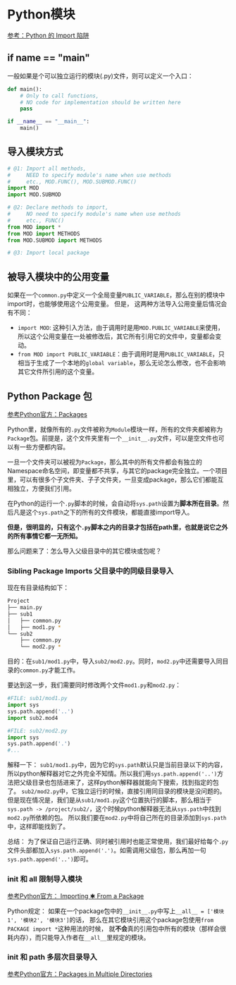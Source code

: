 # Python模块

[参考：Python 的 Import 陷阱](https://medium.com/pyladies-taiwan/python-%E7%9A%84-import-%E9%99%B7%E9%98%B1-3538e74f57e3)

## if __name__ == "__main__"
一般如果是个可以独立运行的模块(.py)文件，则可以定义一个入口：
```py
def main():
    # Only to call functions, 
    # NO code for implementation should be written here
    pass

if __name__ == "__main__":
    main()
```

## 导入模块方式

```py
# @1: Import all methods, 
#     NEED to specify module's name when use methods
#     etc., MOD.FUNC(), MOD.SUBMOD.FUNC()
import MOD
import MOD.SUBMOD

# @2: Declare methods to import, 
#     NO need to specify module's name when use methods
#     etc., FUNC()
from MOD import *
from MOD import METHODS
from MOD.SUBMOD import METHODS

# @3: Import local package
```

## 被导入模块中的公用变量

如果在一个`common.py`中定义一个全局变量`PUBLIC_VARIABLE`，那么在别的模块中import时，也能够使用这个公用变量。
但是，
这两种方法导入公用变量后情况会有不同：
- `import MOD`: 这种引入方法，由于调用时是用`MOD.PUBLIC_VARIABLE`来使用，所以这个公用变量在一处被修改后，其它所有引用它的文件中，变量都会变动。
- `from MOD import PUBLIC_VARIABLE`：由于调用时是用`PUBLIC_VARIABLE`，只相当于生成了一个本地的`global variable`，那么无论怎么修改，也不会影响其它文件所引用的这个变量。


## Python Package 包

[参考Python官方：Packages](https://docs.python.org/3/tutorial/modules.html#packages)

Python里，就像所有的`.py`文件被称为`Module`模块一样，所有的文件夹都被称为`Package`包。前提是，这个文件夹里有一个`__init__.py`文件，可以是空文件也可以有一些方便都内容。

一旦一个文件夹可以被视为`Package`，那么其中的所有文件都会有独立的Namespace命名空间，即变量都不共享，与其它的package完全独立。一个项目里，可以有很多个子文件夹、子子文件夹，一旦变成package，那么它们都能互相独立，方便我们引用。

在Python的运行一个`.py`脚本的时候，会自动将`sys.path`设置为**脚本所在目录**。然后凡是这个`sys.path`之下的所有的文件模块，都能直接import导入。

**但是，很明显的，只有这个`.py`脚本之内的目录才包括在path里，也就是说它之外的所有事情它都一无所知。**

那么问题来了：怎么导入父级目录中的其它模块或包呢？


### Sibling Package Imports 父目录中的同级目录导入

现在有目录结构如下：
```sh
Project
├── main.py
├── sub1
│   ├── common.py
│   ├── mod1.py *
└── sub2
    ├── common.py
    └── mod2.py *
```

目的：在`sub1/mod1.py`中，导入`sub2/mod2.py`。同时，`mod2.py`中还需要导入同目录的`common.py`才能工作。

要达到这一步，我们需要同时修改两个文件`mod1.py`和`mod2.py`：
```py
#FILE: sub1/mod1.py
import sys
sys.path.append('..')
import sub2.mod4

#FILE: sub2/mod2.py
import sys
sys.path.append('.')
#...
```

解释一下：
`sub1/mod1.py`中，因为它的`sys.path`默认只是当前目录以下的内容，所以python解释器对它之外完全不知情。所以我们用`sys.path.append('..')`方法把父级目录也包括进来了，这样python解释器就能向下搜索，找到指定的包了。
`sub2/mod2.py`中，它独立运行的时候，直接引用同目录的模块是没问题的。但是现在情况是，我们是从`sub1/mod1.py`这个位置执行的脚本，那么相当于`sys.path -> /project/sub2/`，这个时候python解释器无法从`sys.path`中找到`mod2.py`所依赖的包。
所以我们要在`mod2.py`中将自己所在的目录添加到`sys.path`中，这样即能找到了。

总结：
为了保证自己运行正确、同时被引用时也能正常使用，我们最好给每个`.py`文件头部都加入`sys.path.append('.')`。如需调用父级包，那么再加一句`sys.path.append('..')`即可。



### __init__ 和 __all__ 限制导入模块

[参考Python官方： Importing ✱ From a Package](https://docs.python.org/3/tutorial/modules.html#importing-from-a-package)

Python规定：
如果在一个package包中的`__init__.py`中写上`__all__ = ['模块1', '模块2', '模块3']`的话，
那么在其它模块引用这个package包使用`from PACKAGE import *`这种用法的时候，
就**不会**真的引用包中所有的模块（那样会很耗内存），而只能导入作者在`__all__`里规定的模块。





### __init__ 和 __path__ 多层次目录导入

[参考Python官方：Packages in Multiple Directories](https://docs.python.org/3/tutorial/modules.html#packages-in-multiple-directories)

